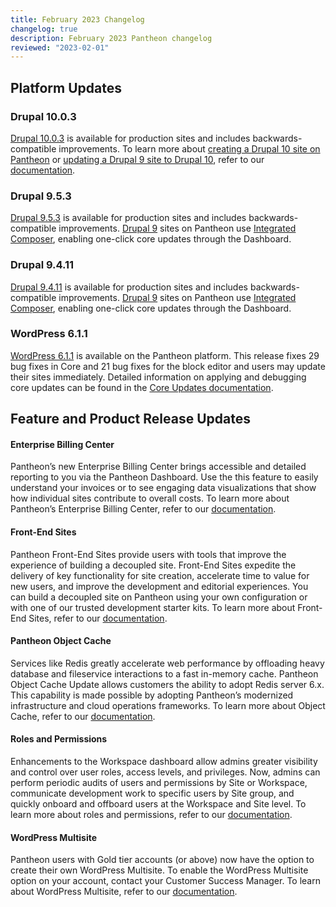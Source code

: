 ```yaml
---
title: February 2023 Changelog
changelog: true
description: February 2023 Pantheon changelog
reviewed: "2023-02-01"
---
```


## Platform Updates 

### Drupal 10.0.3
[Drupal 10.0.3](https://www.drupal.org/project/drupal/releases/10.0.3) is available for production sites and includes backwards-compatible improvements. To learn more about [creating a Drupal 10 site on Pantheon](/drupal-10#create-a-drupal-10-site) or [updating a Drupal 9 site to Drupal 10](/drupal-10#update-a-drupal-9-site-to-drupal-10), refer to our [documentation](/drupal-10). 

### Drupal 9.5.3
[Drupal 9.5.3](https://www.drupal.org/project/drupal/releases/9.5.3) is available for production sites and includes backwards-compatible improvements. [Drupal 9](/drupal) sites on Pantheon use [Integrated Composer](/drupal), enabling one-click core updates through the Dashboard.

### Drupal 9.4.11
[Drupal 9.4.11](https://www.drupal.org/project/drupal/releases/9.4.11) is available for production sites and includes backwards-compatible improvements. [Drupal 9](/drupal) sites on Pantheon use [Integrated Composer](/guides/integrated-composer), enabling one-click core updates through the Dashboard.

### WordPress 6.1.1
[WordPress 6.1.1](https://wordpress.org/download/) is available on the Pantheon platform. This release fixes 29 bug fixes in Core and 21 bug fixes for the block editor and users may update their sites immediately. Detailed information on applying and debugging core updates can be found in the [Core Updates documentation](/core-updates).

 
## Feature and Product Release Updates
 
#### Enterprise Billing Center

Pantheon’s new Enterprise Billing Center brings accessible and detailed reporting to you via the Pantheon Dashboard. Use the this feature to easily understand your invoices or to see engaging data visualizations that show how individual sites contribute to overall costs. To learn more about Pantheon’s Enterprise Billing Center, refer to our [documentation](/guides/enterprise-billing-center).

 
#### Front-End Sites

Pantheon Front-End Sites provide users with tools that improve the experience of building a decoupled site. Front-End Sites expedite the delivery of key functionality for site creation, accelerate time to value for new users, and improve the development and editorial experiences. You can build a decoupled site on Pantheon using your own configuration or with one of our trusted development starter kits. To learn more about Front-End Sites, refer to our [documentation](/guides/decoupled-sites/). 

 
#### Pantheon Object Cache 

Services like Redis greatly accelerate web performance by offloading heavy database and fileservice interactions to a fast in-memory cache. Pantheon Object Cache Update allows customers the ability to adopt Redis server 6.x. This capability is made possible by adopting Pantheon’s modernized infrastructure and cloud operations frameworks. To learn more about Object Cache, refer to our [documentation](/guides/object-cache).


#### Roles and Permissions  

Enhancements to the Workspace dashboard allow admins greater visibility and control over user roles, access levels, and privileges. Now, admins can perform periodic audits of users and permissions by Site or Workspace, communicate development work to specific users by Site group, and quickly onboard and offboard users at the Workspace and Site level. To learn more about roles and permissions, refer to our [documentation](/guides/account-mgmt/workspace-sites-teams/teams).

 
#### WordPress Multisite

Pantheon users with Gold tier accounts (or above) now have the option to create their own WordPress Multisite. To enable the WordPress Multisite option on your account, contact your Customer Success Manager. To learn about WordPress Multisite, refer to our [documentation](/guides/multisite/).
